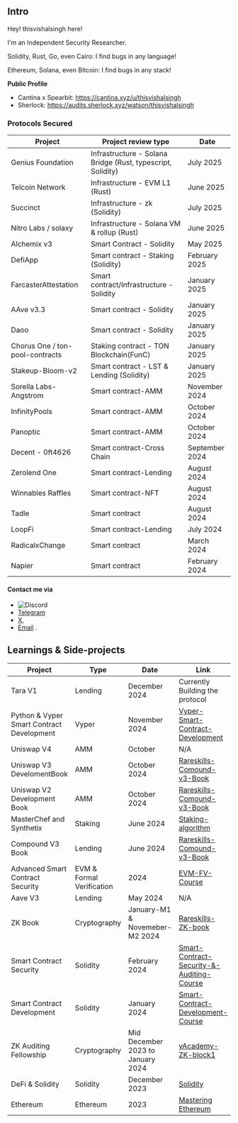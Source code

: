 
## Intro
Hey! thisvishalsingh here!

I'm an Independent Security Researcher.

Solidity, Rust, Go, even Cairo: I find bugs in any language!

Ethereum, Solana, even Bitcoin: I find bugs in any stack!

**Public Profile**

- Cantina x Spearbit: https://cantina.xyz/u/thisvishalsingh
- Sherlock: https://audits.sherlock.xyz/watson/thisvishalsingh


### Protocols Secured
| Project              | Project review type           | Date              | 
|----------------------|-------------------------------|-------------------|
| Genius Foundation     | Infrastructure - Solana Bridge  (Rust, typescript, Solidity) | July 2025  | 
| Telcoin Network        | Infrastructure - EVM L1 (Rust)  | June 2025      |
| Succinct           | Infrastructure - zk (Solidity)   | July 2025      | 
| Nitro Labs / solaxy   | Infrastructure - Solana VM & rollup (Rust)       | June 2025     |
| Alchemix v3       | Smart Contract - Solidity | May 2025         | May 2025
| DefiApp              | Smart contract - Staking (Solidity)       | February 2025         | 
| FarcasterAttestation | Smart contract/Infrastructure - Solidity     | January 2025        | 
| AAve v3.3       | Smart contract - Solidity     | January 2025        | 
| Daoo           | Smart contract - Solidity     | January 2025        |
| Chorus One / ton-pool-contracts | Staking contract - TON Blockchain(FunC)     | January 2025     | 
| Stakeup-Bloom-v2           | Smart contract - LST & Lending (Solidity)     | January 2025        |
| Sorella Labs-Angstrom| Smart contract-AMM  | November 2024    | 
| InfinityPools        | Smart contract-AMM  | October 2024    | 
| Panoptic             | Smart contract-AMM  | October 2024    | 
| Decent - 0ft4626     | Smart contract-Cross Chain | September 2024     | 
| Zerolend One         | Smart contract-Lending      | August 2024        | 
| Winnables Raffles    | Smart contract-NFT      | August 2024        | 
| Tadle                | Smart contract      | August 2024        | 
| LoopFi               | Smart contract-Lending      | July 2024         | 
| RadicalxChange       | Smart contract      | March 2024        | 
| Napier               | Smart contract      | February 2024      | 



#### Contact me via 
- ![Discord](https://img.shields.io/badge/Discord-thisvishalsingh-7289DA?logo=discord&logoColor=white)
- [Telegram](https://t.me/thisvishalsingh)
- [X](https://x.com/thisvishalsingh),
- [Email](mailto:vishal.t.a.k.singh@gmail.com) .





## Learnings & Side-projects

| Project                             | Type         | Date                    | Link                                    |
|-------------------------------------|--------------|-------------------------|-----------------------------------------|
| Tara V1                             | Lending      |  December 2024            | Currently Building the protocol |
| Python & Vyper Smart Contract Development          | Vyper    | November 2024   | [Vyper-Smart-Contract-Development](https://github.com/this-vishalsingh/moccasin-full-course-cu) |
| Uniswap V4                          | AMM          | October                 | N/A |
| Uniswap V3 DevelomentBook           | AMM          |  October  2024          | [Rareskills-Comound-v3-Book](https://uniswapv3book.com/) |
| Uniswap V2 Development Book         | AMM          | October 2024            | [Rareskills-Comound-v3-Book](https://www.rareskills.io/uniswap-v2-book) |
| MasterChef and Synthetix            | Staking      | June 2024        | [Staking-algorithm](https://www.rareskills.io/post/staking-algorithm) |
| Compound V3 Book                    | Lending      | June 2024           | [Rareskills-Comound-v3-Book](https://www.rareskills.io/compound-v3-book) |
| Advanced Smart Contract Security             | EVM & Formal Verification     | 2024   | [EVM-FV-Course](https://github.com/this-vishalsingh/assembly-evm-opcodes-and-formal-verification-course/tree/main) |
| Aave V3                             | Lending      | May 2024            | N/A |
| ZK Book                             | Cryptography | January-M1 & Novemeber-M2 2024  | [Rareskills-ZK-book](https://www.rareskills.io/zk-book)  |
| Smart Contract Security             | Solidity     | February 2024   | [Smart-Contract-Security-&-Auditing-Course](https://github.com/this-vishalsingh/security-and-auditing-full-course/tree/main) |
| Smart Contract Development          | Solidity     | January 2024   | [Smart-Contract-Development-Course](https://github.com/this-vishalsingh/foundry-full-course-cu) |
| ZK Auditing Fellowship              | Cryptography | Mid December 2023 to January 2024     | [yAcademy-ZK-block1](https://yacademy.dev/fellowships/zBlock1/)  |
| DeFi & Solidity                     | Solidity     | December 2023   | [Solidity](https://cryptozombies.io/) |
| Ethereum                            | Ethereum     | 2023   | [Mastering Ethereum](https://github.com/ethereumbook/ethereumbook) |
